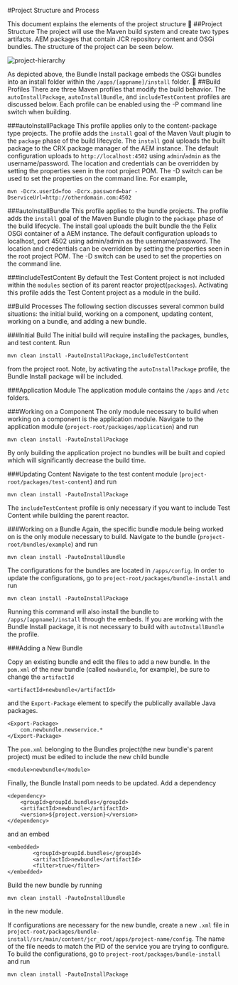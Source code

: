 #Project Structure and Process

This document explains the elements of the project structure

##Project Structure
The project will use the Maven build system and create two types artifacts. AEM packages that contain JCR repository content and OSGi bundles.  The structure of the project can be seen below.

![project-hierarchy](http://www.axis41.net/archetype-assets/project-hierarchy.png)

As depicted above, the Bundle Install package embeds the OSGi bundles into an install folder within the ``/apps/[appname]/install`` folder.

##Build Profiles
There are three Maven profiles that modify the build behavior. The `autoInstallPackage`, `autoInstallBundle`, and `includeTestContent` profiles are discussed below. Each profile can be enabled using the -P command line switch when building.

###autoInstallPackage
This profile applies only to the content-package type projects. The profile adds the `install` goal of the Maven Vault plugin to the `package` phase of the build lifecycle. The `install` goal uploads the built package to the CRX package manager of the AEM instance. The default configuration uploads to `http://localhost:4502` using `admin`/`admin` as the username/password. The location and credentials can be overridden by setting the properties seen in the root project POM. The -D switch can be used to set the properties on the command line. For example, 

	mvn -Dcrx.userId=foo -Dcrx.password=bar -DserviceUrl=http://otherdomain.com:4502

###autoInstallBundle
This profile applies to the bundle projects. The profile adds the `install` goal of the Maven Bundle plugin to the `package` phase of the build lifecycle. The install goal uploads the built bundle the the Felix OSGi container of a AEM instance. The default configuration uploads to localhost, port 4502 using admin/admin as the username/password. The location and credentials can be overridden by setting the properties seen in the root project POM. The -D switch can be used to set the properties on the command line.

###includeTestContent
By default the Test Content project is not included within the `modules` section of its parent reactor project(`packages`). Activating this profile adds the Test Content  project as a module in the build.

##Build Processes
The following section discusses several common build situations: the initial build, working on a component, updating content, working on a bundle, and adding a new bundle.

###Initial Build
The initial build will require installing the packages, bundles, and test content. Run 

    mvn clean install -PautoInstallPackage,includeTestContent 
	
from the project root. Note, by activating the `autoInstallPackage` profile, the Bundle Install package will be included.

###Application Module
The application module contains the `/apps` and `/etc` folders.

###Working on a Component
The only module necessary to build when working on a component is the application module. Navigate to the application module (`project-root/packages/application`) and run

	mvn clean install -PautoInstallPackage
	
By only building the application project no bundles will be built and copied which will significantly decrease the build time.

###Updating Content
Navigate to the test content module (`project-root/packages/test-content`) and run

	mvn clean install -PautoInstallPackage
	
The `includeTestContent` profile is only necessary if you want to include Test Content while building the parent reactor. 
	
###Working on a Bundle
Again, the specific bundle module being worked on is the only module necessary to build. Navigate to the bundle (`project-root/bundles/example`) and run

	mvn clean install -PautoInstallBundle
	
The configurations for the bundles are located in `/apps/config`. In order to update the configurations, go to `project-root/packages/bundle-install` and run

	mvn clean install -PautoInstallPackage
	
Running this command will also install the bundle to `/apps/[appname]/install` through the embeds. If you are working with the Bundle Install package, it is not necessary to build with `autoInstallBundle` the profile.

###Adding a New Bundle

Copy an existing bundle and edit the files to add a new bundle. In the `pom.xml` of the new bundle (called `newbundle`, for example), be sure to change the `artifactId`

    <artifactId>newbundle</artifactId>
    
and the `Export-Package` element to specify the publically available Java packages.

    <Export-Package>
    	com.newbundle.newservice.*
    </Export-Package>
    
The `pom.xml` belonging to the Bundles project(the new bundle's parent project) must be edited to include the new child bundle

    <module>newbundle</module>
    
Finally, the Bundle Install pom needs to be updated. Add a dependency

    <dependency>
    	<groupId>groupId.bundles</groupId>
        <artifactId>newbundle</artifactId>
        <version>${project.version}</version>
    </dependency>
    
and an embed
	
	<embedded>
            <groupId>groupId.bundles</groupId>
            <artifactId>newbundle</artifactId>
            <filter>true</filter>
	</embedded>
	
Build the new bundle by running 

	mvn clean install -PautoInstallBundle
	
in the new module.

If configurations are necessary for the new bundle, create a new `.xml` file in `project-root/packages/bundle-install/src/main/content/jcr_root/apps/project-name/config`. The name of the file needs to match the PID of the service you are trying to configure. To build the configurations, go to `project-root/packages/bundle-install` and run

	mvn clean install -PautoInstallPackage